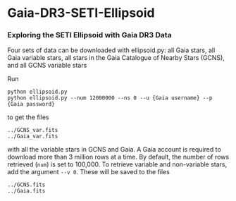 # Gaia-DR3-SETI-Ellipsoid
### Exploring the SETI Ellipsoid with Gaia DR3 Data


Four sets of data can be downloaded with ellipsoid.py: all Gaia stars, all Gaia variable stars, all stars in the Gaia Catalogue of Nearby Stars (GCNS), and all GCNS variable stars

Run
```
python ellipsoid.py
python ellipsoid.py --num 12000000 --ns 0 --u {Gaia username} --p {Gaia password}
```
to get the files
```
../GCNS_var.fits
../Gaia_var.fits
```
with all the variable stars in GCNS and Gaia. A Gaia account is required to download more than 3 million rows at a time. By default, the number of rows retrieved (```num```) is set to 100,000. To retrieve variable and non-variable stars, add the argument ``` --v 0 ```. These will be saved to the files
```
../GCNS.fits
../Gaia.fits
```

